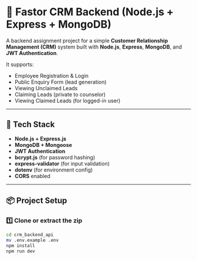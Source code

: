 # 🧠 Fastor CRM Backend (Node.js + Express + MongoDB)

A backend assignment project for a simple **Customer Relationship Management (CRM)** system built with **Node.js**, **Express**, **MongoDB**, and **JWT Authentication**.

It supports:
- Employee Registration & Login
- Public Enquiry Form (lead generation)
- Viewing Unclaimed Leads
- Claiming Leads (private to counselor)
- Viewing Claimed Leads (for logged-in user)

---

## 🚀 Tech Stack

- **Node.js + Express.js**
- **MongoDB + Mongoose**
- **JWT Authentication**
- **bcrypt.js** (for password hashing)
- **express-validator** (for input validation)
- **dotenv** (for environment config)
- **CORS** enabled

---

## 📦 Project Setup

### 1️⃣ Clone or extract the zip
```bash
cd crm_backend_api
mv .env.example .env
npm install
npm run dev

